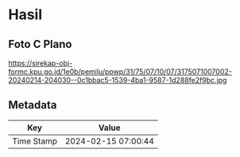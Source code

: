 # Hasil

## Foto C Plano

https://sirekap-obj-formc.kpu.go.id/1e0b/pemilu/ppwp/31/75/07/10/07/3175071007002-20240214-204030--0c1bbac5-1539-4ba1-9587-1d288fe2f9bc.jpg


## Metadata

| Key        | Value               |
| ---------- | ------------------- |
| Time Stamp | 2024-02-15 07:00:44 |



